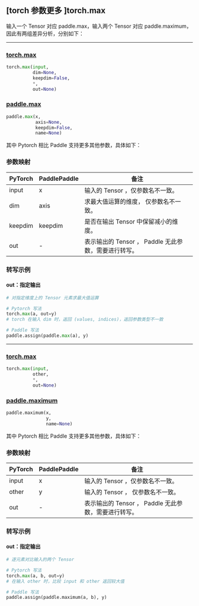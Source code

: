 ## [torch 参数更多 ]torch.max
输入一个 Tensor 对应 paddle.max，输入两个 Tensor 对应 paddle.maximum，因此有两组差异分析，分别如下：

--------------------------------------------------------------------------------------------------
### [torch.max](https://pytorch.org/docs/stable/generated/torch.max.html?highlight=max#torch.max)

```python
torch.max(input,
          dim=None,
          keepdim=False,
          *,
          out=None)
```

### [paddle.max](https://www.paddlepaddle.org.cn/documentation/docs/zh/api/paddle/max_cn.html#max)

```python
paddle.max(x,
           axis=None,
           keepdim=False,
           name=None)
```

其中 Pytorch 相比 Paddle 支持更多其他参数，具体如下：
### 参数映射
| PyTorch       | PaddlePaddle | 备注                                                   |
| ------------- | ------------ | ------------------------------------------------------ |
| input         | x            | 输入的 Tensor ，仅参数名不一致。                                      |
| dim           | axis         | 求最大值运算的维度， 仅参数名不一致。                                      |
| keepdim       | keepdim      | 是否在输出 Tensor 中保留减小的维度。  |
| out           | -            | 表示输出的 Tensor ， Paddle 无此参数，需要进行转写。               |


### 转写示例
#### out：指定输出
```python
# 对指定维度上的 Tensor 元素求最大值运算

# Pytorch 写法
torch.max(a, out=y)
# torch 在输入 dim 时，返回 (values, indices)，返回参数类型不一致

# Paddle 写法
paddle.assign(paddle.max(a), y)
```

--------------------------------------------------------------------------------------------------

### [torch.max](https://pytorch.org/docs/stable/generated/torch.max.html?highlight=max#torch.max)

```python
torch.max(input,
          other,
          *,
          out=None)
```

### [paddle.maximum](https://www.paddlepaddle.org.cn/documentation/docs/zh/api/paddle/minimum_cn.html#minimum)

```python
paddle.maximum(x,
               y,
               name=None)
```

其中 Pytorch 相比 Paddle 支持更多其他参数，具体如下：
### 参数映射
| PyTorch       | PaddlePaddle | 备注                                                   |
| ------------- | ------------ | ------------------------------------------------------ |
| input         | x            | 输入的 Tensor ，仅参数名不一致。                                      |
| other         | y            | 输入的 Tensor ， 仅参数名不一致。                                      |
| out           | -            | 表示输出的 Tensor ， Paddle 无此参数，需要进行转写。               |


### 转写示例
#### out：指定输出
```python
# 逐元素对比输入的两个 Tensor

# Pytorch 写法
torch.max(a, b, out=y)
# 在输入 other 时，比较 input 和 other 返回较大值

# Paddle 写法
paddle.assign(paddle.maximum(a, b), y)
```
